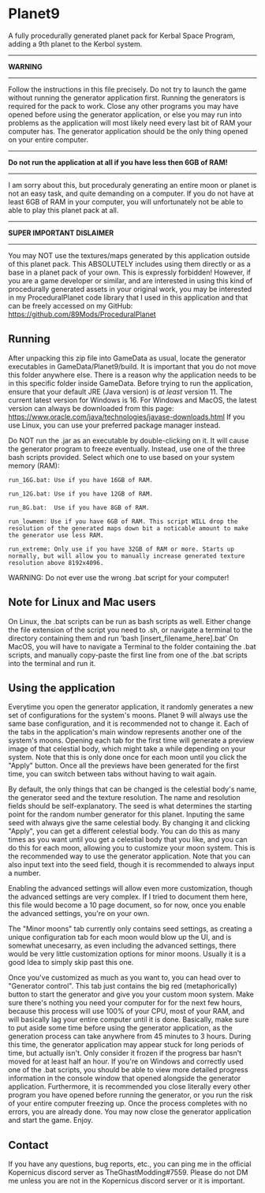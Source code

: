 # Planet9
A fully procedurally generated planet pack for Kerbal Space Program, adding a 9th planet to the Kerbol system.

***********
**WARNING**
***********
Follow the instructions in this file precisely. Do not try to launch the game without running the generator application first. Running the generators is required for the pack to work. Close any other programs you may have opened before using the generator application, or else you may run into problems as the application will most likely need every last bit of RAM your computer has. The generator application should be the only thing opened on your entire computer.

***********************************************************************
**Do not run the application at all if you have less then 6GB of RAM!**
***********************************************************************
I am sorry about this, but proceduraly generating an entire moon or planet is not an easy task, and quite demanding on a computer. If you do not have at least 6GB of RAM in your computer, you will unfortunately not be able to able to play this planet pack at all.

*****************************
**SUPER IMPORTANT DISLAIMER**
*****************************
You may NOT use the textures/maps generated by this application outside of this planet pack. This ABSOLUTELY includes using them directly or as a base in a planet pack of your own. This is expressly forbidden!
However, if you are a game developer or similar, and are interested in using this kind of procedurally generated assets in your original work, you may be interested in my ProceduralPlanet code library that I used in this application and that can be freely accessed on my GitHub: https://github.com/89Mods/ProceduralPlanet

Running
-------
After unpacking this zip file into GameData as usual, locate the generator executables in GameData/Planet9/build. It is important that you do not move this folder anywhere else. There is a reason why the application needs to be in this specific folder inside GameData.
Before trying to run the application, ensure that your default JRE (Java version) is *at least* version 11. The current latest version for Windows is 16. For Windows and MacOS, the latest version can always be downloaded from this page: https://www.oracle.com/java/technologies/javase-downloads.html
If you use Linux, you can use your preferred package manager instead.

Do NOT run the .jar as an executable by double-clicking on it. It will cause the generator program to freeze eventually.
Instead, use one of the three bash scripts provided. Select which one to use based on your system memory (RAM):

	run_16G.bat: Use if you have 16GB of RAM.
	
	run_12G.bat: Use if you have 12GB of RAM.
	
	run_8G.bat:  Use if you have 8GB of RAM.
	
	run_lowmem: Use if you have 6GB of RAM. This script WILL drop the resolution of the generated maps down bit a noticable amount to make the generator use less RAM.
	
	run_extreme: Only use if you have 32GB of RAM or more. Starts up normally, but will allow you to manually increase generated texture resolution above 8192x4096.
	
WARNING: Do not ever use the wrong .bat script for your computer!

Note for Linux and Mac users
----------------------------
On Linux, the .bat scripts can be run as bash scripts as well. Either change the file extension of the script you need to .sh, or navigate a terminal to the directory containing them and run ’bash [insert_filename_here].bat’
On MacOS, you will have to navigate a Terminal to the folder containing the .bat scripts, and manually copy-paste the first line from one of the .bat scripts into the terminal and run it.

Using the application
---------------------
Everytime you open the generator application, it randomly generates a new set of configurations for the system's moons. Planet 9 will always use the same base configuration, and it is recommended not to change it. Each of the tabs in the application's main window represents another one of the system's moons. Opening each tab for the first time will generate a preview image of that celestial body, which might take a while depending on your system. Note that this is only done once for each moon until you click the "Apply" button. Once all the previews have been generated for the first time, you can switch between tabs without having to wait again.

By default, the only things that can be changed is the celestial body's name, the generator seed and the texture resolution. The name and resolution fields should be self-explanatory. The seed is what determines the starting point for the random number generator for this planet. Inputing the same seed with always give the same celestial body. By changing it and clicking "Apply", you can get a different celestial body. You can do this as many times as you want until you get a celestial body that you like, and you can do this for each moon, allowing you to customize your moon system. This is the recommended way to use the generator application. Note that you can also input text into the seed field, though it is recommended to always input a number.

Enabling the advanced settings will allow even more customization, though the advanced settings are very complex. If I tried to document them here, this file would become a 10 page document, so for now, once you enable the advanced settings, you're on your own.

The "Minor moons" tab currently only contains seed settings, as creating a unique configuration tab for each moon would blow up the UI, and is somewhat unecesarry, as even including the advanced settings, there would be very little customization options for minor moons. Usually it is a good Idea to simply skip past this one.

Once you've customized as much as you want to, you can head over to "Generator control". This tab just contains the big red (metaphorically) button to start the generator and give you your custom moon system. Make sure there's nothing you need your computer for for the next few hours, because this process will use 100% of your CPU, most of your RAM, and will basically lag your entire computer until it is done. Basically, make sure to put aside some time before using the generator application, as the generation process can take anywhere from 45 minutes to 3 hours. During this time, the generator application may appear stuck for long periods of time, but actually isn't. Only consider it frozen if the progress bar hasn't moved for at least half an hour. If you're on Windows and correctly used one of the .bat scripts, you should be able to view more detailed progress information in the console window that opened alongside the generator application. Furthermore, it is recommended you close literally every other program you have opened before running the generator, or you run the risk of your entire computer freezing up.
Once the process completes with no errors, you are already done. You may now close the generator application and start the game. Enjoy.

Contact
-------
If you have any questions, bug reports, etc., you can ping me in the official Kopernicus discord server as TheGhastModding#7559. Please do not DM me unless you are not in the Kopernicus discord server or it is important.

